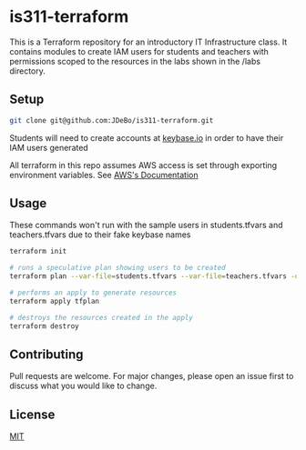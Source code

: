 # is311-terraform
This is a Terraform repository for an introductory IT Infrastructure class. It contains modules to create IAM users for students and teachers with permissions scoped to the resources in the labs shown in the /labs directory.


## Setup

```bash
git clone git@github.com:JDeBo/is311-terraform.git
```

Students will need to create accounts at [keybase.io](https://keybase.io) in order to have their IAM users generated

All terraform in this repo assumes AWS access is set through exporting environment variables. See [AWS's Documentation](https://docs.aws.amazon.com/cli/latest/userguide/cli-configure-envvars.html)

## Usage
These commands won't run with the sample users in students.tfvars and teachers.tfvars due to their fake keybase names

```bash
terraform init 

# runs a speculative plan showing users to be created
terraform plan --var-file=students.tfvars --var-file=teachers.tfvars -out=tfplan

# performs an apply to generate resources
terraform apply tfplan

# destroys the resources created in the apply
terraform destroy
```

## Contributing
Pull requests are welcome. For major changes, please open an issue first to discuss what you would like to change.


## License
[MIT](https://choosealicense.com/licenses/mit/)